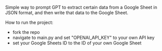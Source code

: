 Simple way to prompt GPT to extract certain data from a Google Sheet in JSON format, and then write that data to the Google Sheet.

How to run the project:

- fork the repo
- navigate to main.py and set "OPENAI_API_KEY" to your own API key
- set your Google Sheets ID to the ID of your own Google Sheet
